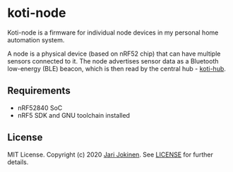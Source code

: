 # koti-node

Koti-node is a firmware for individual node devices in my personal home
automation system.

A node is a physical device (based on nRF52 chip) that can have multiple
sensors connected to it. The node advertises sensor data as a Bluetooth
low-energy (BLE) beacon, which is then read by the central hub -
[koti-hub](https://github.com/jarijokinen/koti-hub).

## Requirements

* nRF52840 SoC
* nRF5 SDK and GNU toolchain installed

## License

MIT License. Copyright (c) 2020 [Jari Jokinen](https://jarijokinen.com).  See
[LICENSE](https://github.com/jarijokinen/koti-node/blob/master/LICENSE.txt) for
further details.
